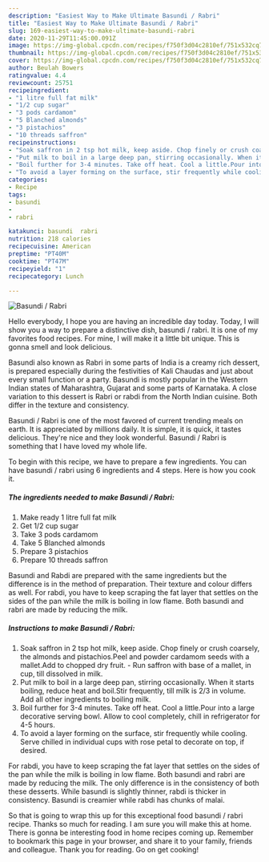 ```yaml
---
description: "Easiest Way to Make Ultimate Basundi / Rabri"
title: "Easiest Way to Make Ultimate Basundi / Rabri"
slug: 169-easiest-way-to-make-ultimate-basundi-rabri
date: 2020-11-29T11:45:00.091Z
image: https://img-global.cpcdn.com/recipes/f750f3d04c2810ef/751x532cq70/basundi-rabri-recipe-main-photo.jpg
thumbnail: https://img-global.cpcdn.com/recipes/f750f3d04c2810ef/751x532cq70/basundi-rabri-recipe-main-photo.jpg
cover: https://img-global.cpcdn.com/recipes/f750f3d04c2810ef/751x532cq70/basundi-rabri-recipe-main-photo.jpg
author: Beulah Bowers
ratingvalue: 4.4
reviewcount: 25751
recipeingredient:
- "1 litre full fat milk"
- "1/2 cup sugar"
- "3 pods cardamom"
- "5 Blanched almonds"
- "3 pistachios"
- "10 threads saffron"
recipeinstructions:
- "Soak saffron in 2 tsp hot milk, keep aside. Chop finely or crush coarsely, the almonds and pistachios.Peel and powder cardamom seeds with a mallet.Add to chopped dry fruit. Run saffron with base of a mallet, in cup, till dissolved in milk."
- "Put milk to boil in a large deep pan, stirring occasionally. When it starts boiling, reduce heat and boil.Stir frequently, till milk is 2/3 in volume. Add all other ingredients to boiling milk."
- "Boil further for 3-4 minutes. Take off heat. Cool a little.Pour into a large decorative serving bowl. Allow to cool completely, chill in refrigerator for 4-5 hours."
- "To avoid a layer forming on the surface, stir frequently while cooling. Serve chilled in individual cups with rose petal to decorate on top, if desired."
categories:
- Recipe
tags:
- basundi
- 
- rabri

katakunci: basundi  rabri 
nutrition: 218 calories
recipecuisine: American
preptime: "PT40M"
cooktime: "PT47M"
recipeyield: "1"
recipecategory: Lunch

---
```



![Basundi / Rabri](https://img-global.cpcdn.com/recipes/f750f3d04c2810ef/751x532cq70/basundi-rabri-recipe-main-photo.jpg)

Hello everybody, I hope you are having an incredible day today. Today, I will show you a way to prepare a distinctive dish, basundi / rabri. It is one of my favorites food recipes. For mine, I will make it a little bit unique. This is gonna smell and look delicious.

Basundi also known as Rabri in some parts of India is a creamy rich dessert, is prepared especially during the festivities of Kali Chaudas and just about every small function or a party. Basundi is mostly popular in the Western Indian states of Maharashtra, Gujarat and some parts of Karnataka. A close variation to this dessert is Rabri or rabdi from the North Indian cuisine. Both differ in the texture and consistency.

Basundi / Rabri is one of the most favored of current trending meals on earth. It is appreciated by millions daily. It is simple, it is quick, it tastes delicious. They're nice and they look wonderful. Basundi / Rabri is something that I have loved my whole life.


To begin with this recipe, we have to prepare a few ingredients. You can have basundi / rabri using 6 ingredients and 4 steps. Here is how you cook it.

<!--inarticleads1-->

##### The ingredients needed to make Basundi / Rabri:

1. Make ready 1 litre full fat milk
1. Get 1/2 cup sugar
1. Take 3 pods cardamom
1. Take 5 Blanched almonds
1. Prepare 3 pistachios
1. Prepare 10 threads saffron


Basundi and Rabdi are prepared with the same ingredients but the difference is in the method of preparation. Their texture and colour differs as well. For rabdi, you have to keep scraping the fat layer that settles on the sides of the pan while the milk is boiling in low flame. Both basundi and rabri are made by reducing the milk. 

<!--inarticleads2-->

##### Instructions to make Basundi / Rabri:

1. Soak saffron in 2 tsp hot milk, keep aside. Chop finely or crush coarsely, the almonds and pistachios.Peel and powder cardamom seeds with a mallet.Add to chopped dry fruit. - Run saffron with base of a mallet, in cup, till dissolved in milk.
1. Put milk to boil in a large deep pan, stirring occasionally. When it starts boiling, reduce heat and boil.Stir frequently, till milk is 2/3 in volume. Add all other ingredients to boiling milk.
1. Boil further for 3-4 minutes. Take off heat. Cool a little.Pour into a large decorative serving bowl. Allow to cool completely, chill in refrigerator for 4-5 hours.
1. To avoid a layer forming on the surface, stir frequently while cooling. Serve chilled in individual cups with rose petal to decorate on top, if desired.


For rabdi, you have to keep scraping the fat layer that settles on the sides of the pan while the milk is boiling in low flame. Both basundi and rabri are made by reducing the milk. The only difference is in the consistency of both these desserts. While basundi is slightly thinner, rabdi is thicker in consistency. Basundi is creamier while rabdi has chunks of malai. 

So that is going to wrap this up for this exceptional food basundi / rabri recipe. Thanks so much for reading. I am sure you will make this at home. There is gonna be interesting food in home recipes coming up. Remember to bookmark this page in your browser, and share it to your family, friends and colleague. Thank you for reading. Go on get cooking!
